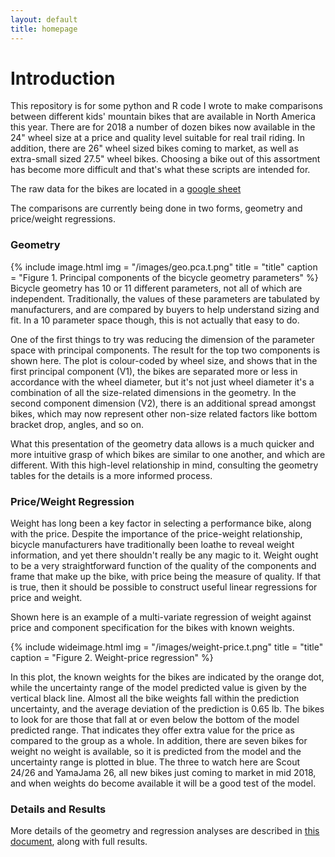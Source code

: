 ```yaml
---
layout: default
title: homepage
---
```

Introduction
============

This repository is for some python and R code I wrote to make comparisons between different kids' mountain bikes that are available in North America this year. There are for 2018 a number of dozen bikes now available in the 24" wheel size at a price and quality level suitable for real trail riding. In addition, there are 26" wheel sized bikes coming to market, as well as extra-small sized 27.5" wheel bikes. Choosing a bike out of this assortment has become more difficult and that's what these scripts are intended for.

The raw data for the bikes are located in a [google sheet](https://docs.google.com/spreadsheets/d/e/2PACX-1vRSF9BGnPRchnG9e03NIUNLRIOMxwb9amKUxtODxs9wmmkaxg-9D3_5CZkkis2YIDANWPUJVNnHRxYS/pubhtml)

The comparisons are currently being done in two forms, geometry and price/weight regressions.

### Geometry ###

{% include image.html img = "/images/geo.pca.t.png" title = "title"  caption = "Figure 1. Principal components of the bicycle geometry parameters" %} 
Bicycle geometry has 10 or 11 different parameters, not all of which are independent. Traditionally, the values of these parameters are tabulated by manufacturers, and are compared by buyers to help understand sizing and fit. In a 10 parameter space though, this is not actually that easy to do. 

One of the first things to try was reducing the dimension of the parameter space with principal components. The result for the top two components is shown here. The plot is colour-coded by wheel size, and shows that in the first principal component (V1), the bikes are separated more or less in accordance with the wheel diameter, but it's not just wheel diameter it's a combination of all the size-related dimensions in the geometry. In the second component dimension (V2), there is an additional spread amongst bikes, which may now represent other non-size related factors like bottom bracket drop, angles, and so on. 

What this presentation of the geometry data allows is a much quicker and more intuitive grasp of which bikes are similar to one another, and which are different. With this high-level relationship in mind, consulting the geometry tables for the details is a more informed process.

### Price/Weight Regression ###

Weight has long been a key factor in selecting a performance bike, along with the price. Despite the importance of the price-weight relationship, bicycle manufacturers have traditionally been loathe to reveal weight information, and yet there shouldn't really be any magic to it. Weight ought to be a very straightforward function of the quality of the components and frame that make up the bike, with price being the measure of quality. If that is true, then it should be possible to construct useful linear regressions for price and weight. 

Shown here is an example of a multi-variate regression of weight against price and component specification for the bikes with known weights. 

{% include wideimage.html img = "/images/weight-price.t.png" title = "title" caption = "Figure 2. Weight-price regression"  %} 

In this plot, the known weights for the bikes are indicated by the orange dot, while the uncertainty range of the model predicted value is given by the vertical black line. Almost all the bike weights fall within the prediction uncertainty, and the average deviation of the prediction is 0.65 lb. The bikes to look for are those that fall at or even below the bottom of the model predicted range. That indicates they offer extra value for the price as compared to the group as a whole. In addition, there are seven bikes for weight no weight is available, so it is predicted from the model and the uncertainty range is plotted in blue. The three to watch here are Scout 24/26 and YamaJama 26, all new bikes just coming to market in mid 2018, and when weights do become available it will be a good test of the model.

### Details and Results ###

More details of the geometry and regression analyses are described in [this document](https://docs.google.com/document/d/1GCeHPkG0CdZl3O7KylSOYC2eS9sgoozxHD8z3Y-BDEU/edit), along with full results.

